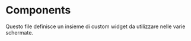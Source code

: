# Components

Questo file definisce un insieme di custom widget da utilizzare nelle varie schermate.
